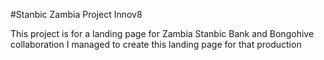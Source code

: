 #Stanbic Zambia Project Innov8

This project is for a landing page for Zambia Stanbic Bank and Bongohive collaboration
I managed to create this landing page for that production
